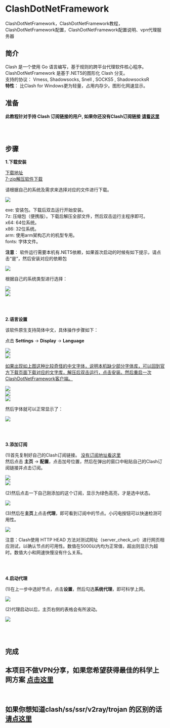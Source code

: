 # ClashDotNetFramework
ClashDotNetFramework，ClashDotNetFramework教程，ClashDotNetFramework配置，ClashDotNetFramework配置说明、vpn代理服务器



简介
----


Clash 是一个使用 Go 语言编写，基于规则的跨平台代理软件核心程序。  
ClashDotNetFramework 是基于.NET5的图形化 Clash 分支。  
支持的协议： Vmess, Shadowsocks, Snell , SOCKS5 , ShadowsocksR  
**特性**： 比Clash for Windows更为轻量，占用内存少。图形化网速显示。  




准备
----

**此教程针对手持 Clash 订阅链接的用户, 如果你还没有Clash订阅链接 [请看这里](https://github.com/githubvpn007/v2rayNvpn)**  



<br/>
<br/>


步骤
----



**1.下载安装**

[下载地址](https://github.com/ClashDotNetFramework/ClashDotNetFramework/releases)  
[7-zip解压软件下载](https://www.7-zip.org/)  

请根据自己的系统及需求来选择对应的文件进行下载。

![](https://github.com/githubvpn007/ClashDotNetFramework/blob/main/images/1.png)  

exe: 安装包。下载后双击运行开始安装。  
7z: 压缩包（便携版）。下载后解压全部文件，然后双击运行主程序即可。  
x64: 64位系统。  
x86: 32位系统。  
arm: 使用arm架构芯片的机型专用。  
fonts: 字体文件。  

**注意**： 软件运行需要本机有.NET5依赖，如果首次启动的时候有如下提示，请点击“是”，然后安装对应的依赖包  

![](https://github.com/githubvpn007/ClashDotNetFramework/blob/main/images/2.png)  


根据自己的系统类型进行选择：


![](https://github.com/githubvpn007/ClashDotNetFramework/blob/main/images/3.png)  
![](https://github.com/githubvpn007/ClashDotNetFramework/blob/main/images/4.png)  


<br/>
<br/>




**2.语言设置**  

该软件原生支持简体中文，具体操作步骤如下：  

点击 **Settings** → **Display** → **Language**  

![](https://github.com/githubvpn007/ClashDotNetFramework/blob/main/images/5.png)  
![](https://github.com/githubvpn007/ClashDotNetFramework/blob/main/images/6.png)  


[如果出现如上图这种比较奇怪的中文字体，说明本机缺少部分字体库，可以回到官方下载页面下载对应的文字库，解压后双击运行，点击安装。然后重启一次ClashDotNetFramework客户端。](#1)  


![](https://github.com/githubvpn007/ClashDotNetFramework/blob/main/images/7.png)  
![](https://github.com/githubvpn007/ClashDotNetFramework/blob/main/images/8.png)  
![](https://github.com/githubvpn007/ClashDotNetFramework/blob/main/images/9.png)  

然后字体就可以正常显示了：  

![](https://github.com/githubvpn007/ClashDotNetFramework/blob/main/images/10.png)  



<br/>
<br/>



**3.添加订阅**  

(1)首先复制好自己的Clash订阅链接。  [没有订阅地址看这里](https://github.com/githubvpn007/v2rayNvpn)  
然后点击 **主页** → **配置**，点击加号位置，然后在弹出的窗口中粘贴自己的Clash订阅链接并点击订阅。  

![](https://github.com/githubvpn007/ClashDotNetFramework/blob/main/images/11.png)   
![](https://github.com/githubvpn007/ClashDotNetFramework/blob/main/images/12.png)  



(2)然后点击一下自己刚添加的这个订阅，显示为绿色高亮，才是选中状态。  

![](https://github.com/githubvpn007/ClashDotNetFramework/blob/main/images/13.png)  



(3)然后在**主页**上点击**代理**，即可看到订阅中的节点。小闪电按钮可以快速检测可用性。

![](https://github.com/githubvpn007/ClashDotNetFramework/blob/main/images/14.png)  

注意：Clash使用 HTTP HEAD 方法对测试网址（server_check_url）进行网页相应测试，以确认节点的可用性。数值在5000以内均为正常值，超出则显示为超时。数值大小和网速快慢没有什么关系。


<br/>
<br/>



**4.启动代理**  


(1)在上一步中选好节点，点击**设置**，然后勾选**系统代理**，即可科学上网。

![](https://github.com/githubvpn007/ClashDotNetFramework/blob/main/images/15.png)  


(2)代理启动以后，主页右侧的表格会有所波动。  


![](https://github.com/githubvpn007/ClashDotNetFramework/blob/main/images/16.png)   


<br/>
<br/>


## 完成  



## 本项目不做VPN分享，如果您希望获得最佳的科学上网方案 [点击这里](https://github.com/githubvpn007/v2rayNvpn)  

<br/>

## 如果你想知道clash/ss/ssr/v2ray/trojan 的区别的话 [请点这里](https://github.com/githubvpn007/proxy)
















